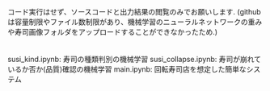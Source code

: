 コード実行はせず、ソースコードと出力結果の閲覧のみでお願いします. 
(githubは容量制限やファイル数制限があり、機械学習のニューラルネットワークの重みや寿司画像フォルダをアップロードすることができなかったため.)
　　　　　　　　　　　　　　　　　　　　　　　　　　　　　　　　　　　　　　　　　　　　　　　　　　　　　　　　　
                                                         
susi_kind.ipynb: 寿司の種類判別の機械学習 
susi_collapse.ipynb: 寿司が崩れているか否か(品質)確認の機械学習 
main.ipynb: 回転寿司店を想定した簡単なシステム
